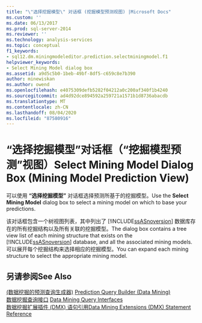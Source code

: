 ```yaml
---
title: "\"选择挖掘模型\" 对话框 (挖掘模型预测视图) |Microsoft Docs"
ms.custom: ''
ms.date: 06/13/2017
ms.prod: sql-server-2014
ms.reviewer: ''
ms.technology: analysis-services
ms.topic: conceptual
f1_keywords:
- sql12.dm.miningmodeleditor.prediction.selectminingmodel.f1
helpviewer_keywords:
- Select Mining Model dialog box
ms.assetid: a9d5c5b0-1beb-49bf-8df5-c659c8e7b390
author: minewiskan
ms.author: owend
ms.openlocfilehash: e4075309defb5282f04212a0c200af340f1b4240
ms.sourcegitcommit: ad4d92dce894592a259721a1571b1d8736abacdb
ms.translationtype: MT
ms.contentlocale: zh-CN
ms.lasthandoff: 08/04/2020
ms.locfileid: "87580916"
---
```

# <a name="select-mining-model-dialog-box-mining-model-prediction-view"></a><span data-ttu-id="6bec1-102">“选择挖掘模型”对话框（“挖掘模型预测”视图）</span><span class="sxs-lookup"><span data-stu-id="6bec1-102">Select Mining Model Dialog Box (Mining Model Prediction View)</span></span>
  <span data-ttu-id="6bec1-103">可以使用 **“选择挖掘模型”** 对话框选择预测所基于的挖掘模型。</span><span class="sxs-lookup"><span data-stu-id="6bec1-103">Use the **Select Mining Model** dialog box to select a mining model on which to base your predictions.</span></span>  
  
 <span data-ttu-id="6bec1-104">该对话框包含一个树视图列表，其中列出了 [!INCLUDE[ssASnoversion](../includes/ssasnoversion-md.md)] 数据库存在的所有挖掘结构以及所有关联的挖掘模型。</span><span class="sxs-lookup"><span data-stu-id="6bec1-104">The dialog box contains a tree view list of each mining structure that exists on the [!INCLUDE[ssASnoversion](../includes/ssasnoversion-md.md)] database, and all the associated mining models.</span></span> <span data-ttu-id="6bec1-105">可以展开每个挖掘结构来选择相应的挖掘模型。</span><span class="sxs-lookup"><span data-stu-id="6bec1-105">You can expand each mining structure to select the appropriate mining model.</span></span>  
  
## <a name="see-also"></a><span data-ttu-id="6bec1-106">另请参阅</span><span class="sxs-lookup"><span data-stu-id="6bec1-106">See Also</span></span>  
 <span data-ttu-id="6bec1-107">[&#40;数据挖掘的预测查询生成器&#41;](prediction-query-builder-data-mining.md) </span><span class="sxs-lookup"><span data-stu-id="6bec1-107">[Prediction Query Builder &#40;Data Mining&#41;](prediction-query-builder-data-mining.md) </span></span>  
 <span data-ttu-id="6bec1-108">[数据挖掘查询接口](data-mining/data-mining-query-tools.md) </span><span class="sxs-lookup"><span data-stu-id="6bec1-108">[Data Mining Query Interfaces](data-mining/data-mining-query-tools.md) </span></span>  
 [<span data-ttu-id="6bec1-109">数据挖掘扩展插件 (DMX) 语句引用</span><span class="sxs-lookup"><span data-stu-id="6bec1-109">Data Mining Extensions &#40;DMX&#41; Statement Reference</span></span>](/sql/dmx/data-mining-extensions-dmx-statements)  
  
  

